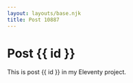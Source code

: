 ```yaml
---
layout: layouts/base.njk
title: Post 10887
---
```


# Post {{ id }}

This is post {{ id }} in my Eleventy project.
